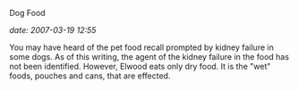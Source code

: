 Dog Food

*date: 2007-03-19 12:55*

You may have heard of the pet food recall prompted by kidney failure
in some dogs. As of this writing, the agent of the kidney failure in
the food has not been identified. However, Elwood eats only dry food.
It is the "wet" foods, pouches and cans, that are effected.
